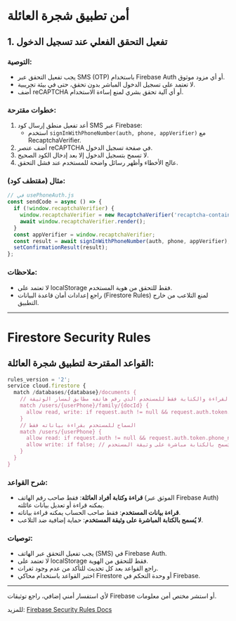 # أمن تطبيق شجرة العائلة

## 1. تفعيل التحقق الفعلي عند تسجيل الدخول

### التوصية:
- يجب تفعيل التحقق عبر SMS (OTP) باستخدام Firebase Auth أو أي مزود موثوق.
- لا تعتمد على تسجيل الدخول المباشر بدون تحقق، حتى في بيئة تجريبية.
- أضف reCAPTCHA أو أي آلية تحقق بشري لمنع إساءة الاستخدام.

### خطوات مقترحة:
1. أعد تفعيل منطق إرسال كود SMS عبر Firebase:
   - استخدم `signInWithPhoneNumber(auth, phone, appVerifier)` مع RecaptchaVerifier.
2. أضف عنصر reCAPTCHA في صفحة تسجيل الدخول.
3. لا تسمح بتسجيل الدخول إلا بعد إدخال الكود الصحيح.
4. عالج الأخطاء وأظهر رسائل واضحة للمستخدم عند فشل التحقق.

### مثال (مقتطف كود):
```js
// في usePhoneAuth.js
const sendCode = async () => {
  if (!window.recaptchaVerifier) {
    window.recaptchaVerifier = new RecaptchaVerifier('recaptcha-container', { size: 'invisible' }, auth);
    await window.recaptchaVerifier.render();
  }
  const appVerifier = window.recaptchaVerifier;
  const result = await signInWithPhoneNumber(auth, phone, appVerifier);
  setConfirmationResult(result);
};
```

### ملاحظات:
- لا تعتمد على localStorage فقط للتحقق من هوية المستخدم.
- راجع إعدادات أمان قاعدة البيانات (Firestore Rules) لمنع التلاعب من خارج التطبيق.

---

# Firestore Security Rules

## القواعد المقترحة لتطبيق شجرة العائلة:

```js
rules_version = '2';
service cloud.firestore {
  match /databases/{database}/documents {
    // السماح بالقراءة والكتابة فقط للمستخدم الذي رقم هاتفه مطابق لمسار الوثيقة
    match /users/{userPhone}/family/{docId} {
      allow read, write: if request.auth != null && request.auth.token.phone_number == userPhone;
    }
    // السماح للمستخدم بقراءة بياناته فقط
    match /users/{userPhone} {
      allow read: if request.auth != null && request.auth.token.phone_number == userPhone;
      allow write: if false; // لا يُسمح بالكتابة مباشرة على وثيقة المستخدم
    }
  }
}
```

### شرح القواعد:
- **قراءة وكتابة أفراد العائلة**: فقط صاحب رقم الهاتف (الموثق عبر Firebase Auth) يمكنه قراءة أو تعديل بيانات عائلته.
- **قراءة بيانات المستخدم**: فقط صاحب الحساب يمكنه قراءة بياناته.
- **لا يُسمح بالكتابة المباشرة على وثيقة المستخدم**: حماية إضافية ضد التلاعب.

### توصيات:
- يجب تفعيل التحقق عبر الهاتف (SMS) في Firebase Auth.
- لا تعتمد على localStorage فقط للتحقق من الهوية.
- راجع القواعد بعد كل تحديث للتأكد من عدم وجود ثغرات.
- اختبر القواعد باستخدام محاكي Firestore أو وحدة التحكم في Firebase.

---

لأي استفسار أمني إضافي، راجع توثيقات Firebase أو استشر مختص أمن معلومات.

للمزيد: [Firebase Security Rules Docs](https://firebase.google.com/docs/rules)
